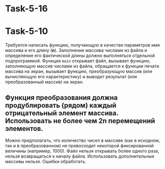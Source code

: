 # Task-5-16

# Task-5-10

  Требуется написать функцию, получающую в качестве параметров имя массива и его длину (**n**). Заполнение массива числами
 из файла и определение его фактической длины должно выполняться отдельной подпрограммой. Функция `main` открывает файл,
 вызывает функцию, заполняющую массив числами из файла, обращается к функции печати массива на экран, вызывает функцию,
 преобразующую массив (или вычисляющую его характеристику) и выводит результат (или преобразованный массив) на экран.
 ## Функция преобразования должна продублировать (рядом) каждый отрицательный элемент массива. Использовать не более чем **2n** перемещений элементов.
  Можно предполагать, что количество чисел в массиве (как в исходном, так и в преобразованном) не превосходит некоторой
 фиксированной величины (например, 1000). Файл нельзя открывать более одного раза, нельзя возвращаться к началу файла.
 Использовать дополнительные массивы нельзя. Ошибки обработать.
